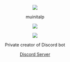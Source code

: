 <p align="center">  
<img src="[https://cdn.discordapp.com/attachments/1091471907825655830/1091474710744793118/ScornfulEnormousHectorsdolphin-size_restricted.gif](https://cdn.discordapp.com/attachments/1210857040054980678/1210857087370788874/pokemon-pixel-art.gif?ex=65ec158a&is=65d9a08a&hm=5b9c3f1aabbeff26deba395aa844694084103ec9a16dc2bdfb82b63780648cb1&)">
</p>
<p align="center">
    muinitalp
<p align="center">  
<img src="https://komarev.com/ghpvc/?username=muinitalp&color=grey">
</p>
    <p align="center">
  <img src="https://discord.c99.nl/widget/theme-5/535247985710333973.png"/>
</p>
<p align="center">
Private creator of Discord bot
<p align="center">
    <a href="https://discord.gg/sXAFMJVy3R">Discord Server</a>
